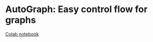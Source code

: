 # AutoGraph: Easy control flow for graphs

[Colab notebook](https://colab.research.google.com/github/tensorflow/models/blob/master/samples/core/guide/autograph.ipynb)
